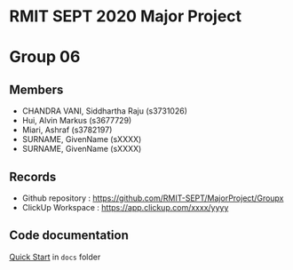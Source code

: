 # RMIT SEPT 2020 Major Project

# Group 06

## Members
* CHANDRA VANI, Siddhartha Raju (s3731026)
* Hui, Alvin Markus (s3677729)
* Miari, Ashraf (s3782197)
* SURNAME, GivenName (sXXXX)
* SURNAME, GivenName (sXXXX)

## Records

* Github repository : https://github.com/RMIT-SEPT/MajorProject/Groupx
* ClickUp Workspace : https://app.clickup.com/xxxx/yyyy


## Code documentation

[Quick Start](/docs/README.md) in `docs` folder
